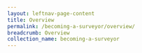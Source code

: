 ```yaml
---
layout: leftnav-page-content
title: Overview
permalink: /becoming-a-surveyor/overview/
breadcrumb: Overview
collection_name: becoming-a-surveyor
---
```


